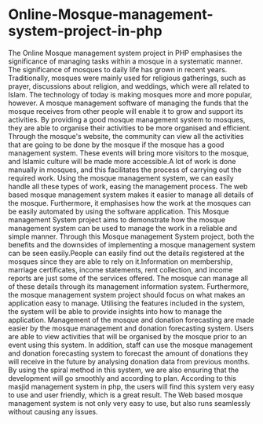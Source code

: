 # Online-Mosque-management-system-project-in-php
The Online Mosque management system project in PHP emphasises the significance of managing tasks within a mosque in a systematic manner. The significance of mosques to daily life has grown in recent years. Traditionally, mosques were mainly used for religious gatherings, such as prayer, discussions about religion, and weddings, which were all related to Islam. The technology of today is making mosques more and more popular, however. A mosque management software of managing the funds that the mosque receives from other people will enable it to grow and support its activities. By providing a good mosque management system to mosques, they are able to organise their activities to be more organised and efficient. Through the mosque's website, the community can view all the activities that are going to be done by the mosque if the mosque has a good management system. These events will bring more visitors to the mosque, and Islamic culture will be made more accessible.A lot of work is done manually in mosques, and this facilitates the process of carrying out the required work. Using the mosque management system, we can easily handle all these types of work, easing the management process. The web based mosque management system makes it easier to manage all details of the mosque. Furthermore, it emphasises how the work at the mosques can be easily automated by using the software application. This Mosque management System project aims to demonstrate how the mosque management system can be used to manage the work in a reliable and simple manner. Through this Mosque management System project, both the benefits and the downsides of implementing a mosque management system can be seen easily.People can easily find out the details registered at the mosques since they are able to rely on it.Information on membership, marriage certificates, income statements, rent collection, and income reports are just some of the services offered. The mosque can manage all of these details through its management information system. Furthermore, the mosque management system project should focus on what makes an application easy to manage. Utilising the features included in the system, the system will be able to provide insights into how to manage the application. Management of the mosque and donation forecasting are made easier by the mosque management and donation forecasting system. Users are able to view activities that will be organised by the mosque prior to an event using this system. In addition, staff can use the mosque management and donation forecasting system to forecast the amount of donations they will receive in the future by analysing donation data from previous months. By using the spiral method in this system, we are also ensuring that the development will go smoothly and according to plan. According to this masjid management system in php, the users will find this system very easy to use and user friendly, which is a great result. The Web based mosque management system is not only very easy to use, but also runs seamlessly without causing any issues.

